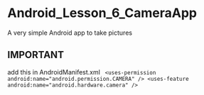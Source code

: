 # Android_Lesson_6_CameraApp
A very simple Android app to take pictures

## IMPORTANT

add this in AndroidManifest.xml
`  <uses-permission android:name="android.permission.CAMERA" />
    <uses-feature android:name="android.hardware.camera" /> `
